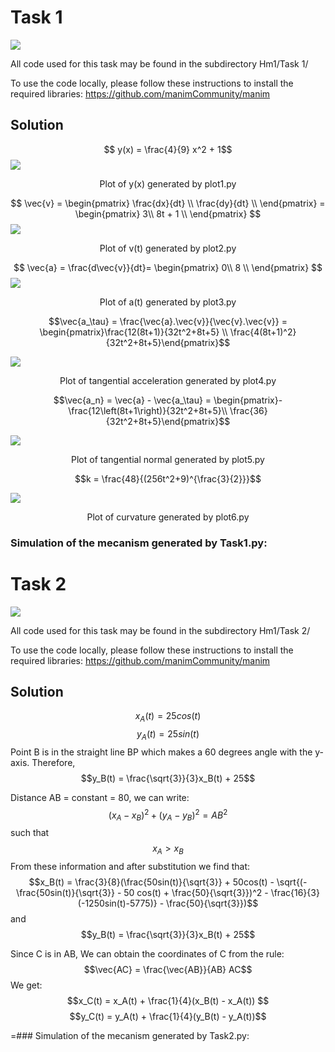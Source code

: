 # Task 1
![](https://i.imgur.com/D16bLIR.png)

All code used for this task may be found in the subdirectory Hm1/Task 1/

To use the code locally, please follow these instructions to install the required libraries:
https://github.com/manimCommunity/manim

## Solution


$$ y(x) = \frac{4}{9} x^2 + 1$$
![](https://i.imgur.com/ZBK1hav.png)
<center>Plot of y(x) generated by plot1.py</center>

$$ \vec{v} = \begin{pmatrix}
     \frac{dx}{dt} \\ 
     \frac{dy}{dt} \\
 \end{pmatrix} = \begin{pmatrix}
     3\\ 
     8t + 1 \\
 \end{pmatrix}
$$
![](https://i.imgur.com/CGMCPUq.png)
<center>Plot of v(t) generated by plot2.py</center>

$$ \vec{a} = 
     \frac{d\vec{v}}{dt}= \begin{pmatrix}
     0\\ 
     8 \\
 \end{pmatrix}
 $$
 ![](https://i.imgur.com/pasBwNt.png)
<center>Plot of a(t) generated by plot3.py</center>

 $$\vec{a_\tau} = \frac{\vec{a}.\vec{v}}{\vec{v}.\vec{v}} = \begin{pmatrix}\frac{12(8t+1)}{32t^2+8t+5} \\ \frac{4(8t+1)^2}{32t^2+8t+5}\end{pmatrix}$$
 
 ![](https://i.imgur.com/XtI5uKb.png)

 <center>Plot of tangential acceleration generated by plot4.py</center>

 $$\vec{a_n} = \vec{a} - \vec{a_\tau} = \begin{pmatrix}-\frac{12\left(8t+1\right)}{32t^2+8t+5}\\ \frac{36}{32t^2+8t+5}\end{pmatrix}$$
 
 ![](https://i.imgur.com/pWE7Yhb.png)
 
 <center>Plot of tangential normal generated by plot5.py</center>
 
 $$k = \frac{48}{(256t^2+9)^{\frac{3}{2}}}$$
 
![](https://i.imgur.com/n5efPie.png)

 <center>Plot of curvature generated by plot6.py</center>
 
 ### Simulation of the mecanism generated by Task1.py:
 
 
 # Task 2
 
![](https://i.imgur.com/UP3BRr9.png)

All code used for this task may be found in the subdirectory Hm1/Task 2/

To use the code locally, please follow these instructions to install the required libraries:
https://github.com/manimCommunity/manim
## Solution
$$x_A(t) = 25cos(t)$$
$$y_A(t) = 25sin(t)$$
Point B is in the straight line BP which makes a 60 degrees angle with the y-axis.
Therefore, $$y_B(t) = \frac{\sqrt{3}}{3}x_B(t) + 25$$

Distance AB = constant = 80, we can write:
$$(x_A - x_B) ^ 2 + (y_A - y_B)^2 = AB^2$$ such that $$x_A > x_B$$
From these information and after substitution we find that:
$$x_B(t) = \frac{3}{8}(\frac{50sin(t)}{\sqrt{3}} + 50cos(t) - \sqrt{(-\frac{50sin(t)}{\sqrt{3}} - 50 cos(t) + \frac{50}{\sqrt{3}})^2 - \frac{16}{3}(-1250sin(t)-5775)} - \frac{50}{\sqrt{3}})$$
and $$y_B(t) = \frac{\sqrt{3}}{3}x_B(t) + 25$$

Since C is in AB, We can obtain the coordinates of C from the rule:
$$\vec{AC} = \frac{\vec{AB}}{AB} AC$$
We get:
$$x_C(t) = x_A(t) + \frac{1}{4}(x_B(t) - x_A(t)) $$
$$y_C(t) = y_A(t) + \frac{1}{4}(y_B(t) - y_A(t))$$

=### Simulation of the mecanism generated by Task2.py:
